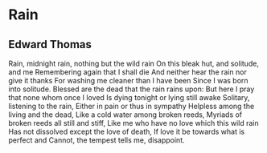 # Rain
## Edward Thomas
Rain, midnight rain, nothing but the wild rain
On this bleak hut, and solitude, and me
Remembering again that I shall die
And neither hear the rain nor give it thanks
For washing me cleaner than I have been
Since I was born into solitude.
Blessed are the dead that the rain rains upon:
But here I pray that none whom once I loved
Is dying tonight or lying still awake
Solitary, listening to the rain,
Either in pain or thus in sympathy
Helpless among the living and the dead,
Like a cold water among broken reeds,
Myriads of broken reeds all still and stiff,
Like me who have no love which this wild rain
Has not dissolved except the love of death,
If love it be towards what is perfect and
Cannot, the tempest tells me, disappoint.